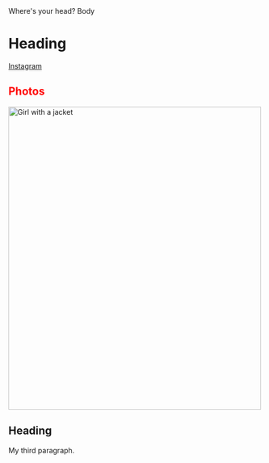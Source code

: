 <!DOCTYPE html>
<html>
<head>Where's your head?
</head>
<body>Body</body>

<h1>Heading</h1>
<a href="https://www.instagram.com/mike_signo">Instagram</a>
<h2 style="color:red;">Photos</h2>
<img src="img_girl.jpg" alt="Girl with a jacket" width="500" height="600">
<h2>Heading</h2>
<p>My third paragraph.</p> 
  
</body>
</html>
